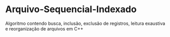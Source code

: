 # Arquivo-Sequencial-Indexado
Algoritmo contendo busca, inclusão, exclusão de registros, leitura exaustiva e reorganização de arquivos em C++

